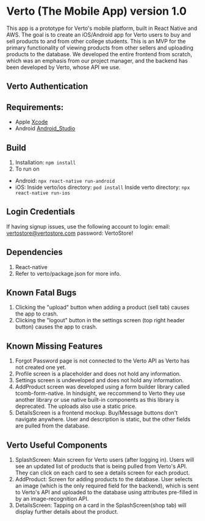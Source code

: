 # Verto (The Mobile App) version 1.0 
This app is a prototype for Verto's mobile platform, built in React Native and AWS. The goal is to create an iOS/Android app for Verto users to buy and sell products to and from other college students. This is an MVP for the primary functionality of viewing products from other sellers and uploading products to the database. We developed the entire frontend from scratch, which was an emphasis from our project manager, and the backend has been developed by Verto, whose API we use.

## Verto Authentication 

## Requirements: 
* Apple [Xcode](https://developer.apple.com/xcode/)
* Android [Android_Studio](https://developer.android.com/studio/)

## Build 
1. Installation: ``` npm install ```
2. To run on
* Android: ``` npx react-native run-android ```
* iOS: 
Inside verto/ios directory: ```pod install```
Inside verto directory:     ```npx react-native run-ios ```

## Login Credentials
If having signup issues, use the following account to login:
email: vertostore@vertostore.com
password: VertoStore!

## Dependencies
1. React-native
2. Refer to verto/package.json for more info.

## Known Fatal Bugs
1. Clicking the "upload" button when adding a product (sell tab) causes the app to crash.
2. Clicking the "logout" button in the settings screen (top right header button) causes the app to crash.

## Known Missing Features
1. Forgot Password page is not connected to the Verto API as Verto has not created one yet.
2. Profile screen is a placeholder and does not hold any information.
3. Settings screen is undeveloped and does not hold any information.
4. AddProduct screen was developed using a form builder library called tcomb-form-native. In hindsight, we reccommend to Verto they use another library or use native built-in components as this library is deprecated. The uploads also use a static price.
5. DetailsScreen is a frontend mockup. Buy/Message buttons don't navigate anywhere. User and description is static, but the other fields are pulled from the database.

## Verto Useful Components
1. SplashScreen: Main screen for Verto users (after logging in). Users will see an updated list of products that is being pulled from Verto's API. They can click on each card to see a details screen for each product.
2. AddProduct: Screen for adding products to the database. User selects an image (which is the only required field for the backend), which is sent to Verto's API and uploaded to the database using attributes pre-filled in by an image-recognition API.
3. DetailsScreen: Tapping on a card in the SplashScreen(shop tab) will display further details about the product.
